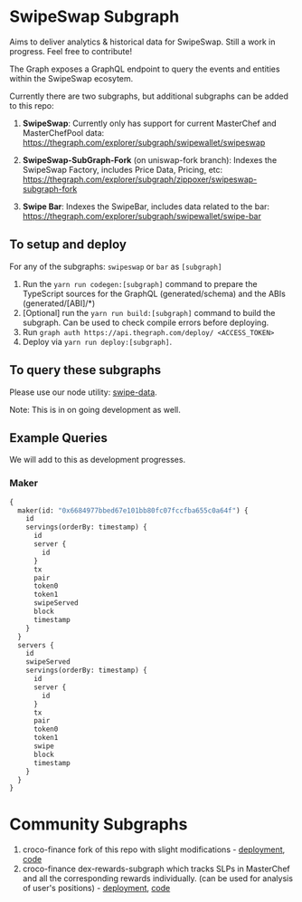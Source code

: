 # SwipeSwap Subgraph

Aims to deliver analytics & historical data for SwipeSwap. Still a work in progress. Feel free to contribute!

The Graph exposes a GraphQL endpoint to query the events and entities within the SwipeSwap ecosytem.

Currently there are two subgraphs, but additional subgraphs can be added to this repo:

1. **SwipeSwap**: Currently only has support for current MasterChef and MasterChefPool data: https://thegraph.com/explorer/subgraph/swipewallet/swipeswap

2. **SwipeSwap-SubGraph-Fork** (on uniswap-fork branch): Indexes the SwipeSwap Factory, includes Price Data, Pricing, etc: https://thegraph.com/explorer/subgraph/zippoxer/swipeswap-subgraph-fork

3. **Swipe Bar**: Indexes the SwipeBar, includes data related to the bar: https://thegraph.com/explorer/subgraph/swipewallet/swipe-bar

## To setup and deploy

For any of the subgraphs: `swipeswap` or `bar` as `[subgraph]`

1. Run the `yarn run codegen:[subgraph]` command to prepare the TypeScript sources for the GraphQL (generated/schema) and the ABIs (generated/[ABI]/\*)
2. [Optional] run the `yarn run build:[subgraph]` command to build the subgraph. Can be used to check compile errors before deploying.
3. Run `graph auth https://api.thegraph.com/deploy/ <ACCESS_TOKEN>`
4. Deploy via `yarn run deploy:[subgraph]`.

## To query these subgraphs

Please use our node utility: [swipe-data](https://github.com/SwipeWallet/swipe-data).

Note: This is in on going development as well.

## Example Queries

We will add to this as development progresses.

### Maker

```graphql
{
  maker(id: "0x6684977bbed67e101bb80fc07fccfba655c0a64f") {
    id
    servings(orderBy: timestamp) {
      id
      server {
        id
      }
      tx
      pair
      token0
      token1
      swipeServed
      block
      timestamp
    }
  }
  servers {
    id
    swipeServed
    servings(orderBy: timestamp) {
      id
      server {
        id
      }
      tx
      pair
      token0
      token1
      swipe
      block
      timestamp
    }
  }
}
```

# Community Subgraphs

1) croco-finance fork of this repo with slight modifications - [deployment](https://thegraph.com/explorer/subgraph/benesjan/swipe-swap), [code](https://github.com/croco-finance/swipeswap-subgraph)
2) croco-finance dex-rewards-subgraph which tracks SLPs in MasterChef and all the corresponding rewards individually. (can be used for analysis of user's positions) - [deployment](https://thegraph.com/explorer/subgraph/benesjan/dex-rewards-subgraph), [code](https://github.com/croco-finance/dex-rewards-subgraph)
